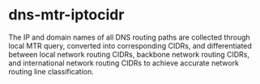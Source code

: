 # dns-mtr-iptocidr
The IP and domain names of all DNS routing paths are collected through local MTR query, converted into corresponding CIDRs, and differentiated between local network routing CIDRs, backbone network routing CIDRs, and international network routing CIDRs to achieve accurate network routing line classification.

